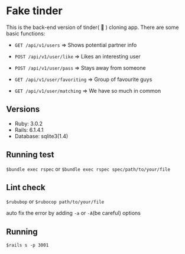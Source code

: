 # Fake tinder

This is the back-end version of tinder( :couple: ) cloning app. There are some basic functions:

* `GET /api/v1/users` => Shows potential partner info

* `POST /api/v1/user/like` => Likes an interesting user

* `POST /api/v1/user/pass` => Stays away from someone

* `GET /api/v1/user/favoriting` => Group of favourite guys

* `GET /api/v1/user/matching` => We have so much in common

## Versions
- Ruby: 3.0.2
- Rails: 6.1.4.1
- Database: sqlite3(1.4)


## Running test
`$bundle exec rspec`
or
`$bundle exec rspec spec/path/to/your/file`

## Lint check
`$rububop`
or
`$rubocop path/to/your/file`

auto fix the error by adding `-a` or `-A`(be careful) options

## Running
`$rails s -p 3001`

